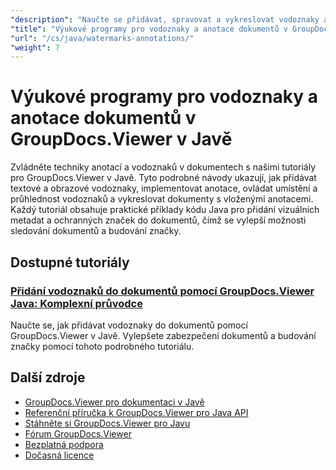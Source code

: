 ```yaml
---
"description": "Naučte se přidávat, spravovat a vykreslovat vodoznaky a anotace v dokumentech pomocí nástroje GroupDocs.Viewer pro Javu."
"title": "Výukové programy pro vodoznaky a anotace dokumentů v GroupDocs.Viewer v Javě"
"url": "/cs/java/watermarks-annotations/"
"weight": 7
---
```


# Výukové programy pro vodoznaky a anotace dokumentů v GroupDocs.Viewer v Javě

Zvládněte techniky anotací a vodoznaků v dokumentech s našimi tutoriály pro GroupDocs.Viewer v Javě. Tyto podrobné návody ukazují, jak přidávat textové a obrazové vodoznaky, implementovat anotace, ovládat umístění a průhlednost vodoznaků a vykreslovat dokumenty s vloženými anotacemi. Každý tutoriál obsahuje praktické příklady kódu Java pro přidání vizuálních metadat a ochranných značek do dokumentů, čímž se vylepší možnosti sledování dokumentů a budování značky.

## Dostupné tutoriály

### [Přidání vodoznaků do dokumentů pomocí GroupDocs.Viewer Java: Komplexní průvodce](./groupdocs-viewer-java-add-watermark-documents/)
Naučte se, jak přidávat vodoznaky do dokumentů pomocí GroupDocs.Viewer v Javě. Vylepšete zabezpečení dokumentů a budování značky pomocí tohoto podrobného tutoriálu.

## Další zdroje

- [GroupDocs.Viewer pro dokumentaci v Javě](https://docs.groupdocs.com/viewer/java/)
- [Referenční příručka k GroupDocs.Viewer pro Java API](https://reference.groupdocs.com/viewer/java/)
- [Stáhněte si GroupDocs.Viewer pro Javu](https://releases.groupdocs.com/viewer/java/)
- [Fórum GroupDocs.Viewer](https://forum.groupdocs.com/c/viewer/9)
- [Bezplatná podpora](https://forum.groupdocs.com/)
- [Dočasná licence](https://purchase.groupdocs.com/temporary-license/)